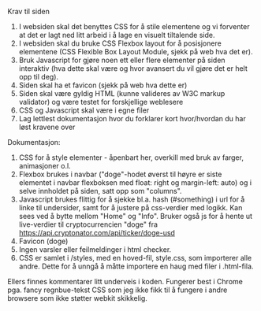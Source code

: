 Krav til siden

1) I websiden skal det benyttes CSS for å stile elementene og vi forventer at det er lagt ned litt arbeid i å lage en visuelt tiltalende side.
2) I websiden skal du bruke CSS Flexbox layout for å posisjonere elementene (CSS Flexible Box Layout Module, sjekk på web hva det er).
3) Bruk Javascript for gjøre noen ett eller flere elementer på siden interaktiv (hva dette skal være og hvor avansert du vil gjøre det er helt opp til deg).
4) Siden skal ha et favicon (sjekk på web hva dette er) 
5) Siden skal være gyldig HTML (kunne valideres av W3C markup validator) og være testet for forskjellige weblesere
6) CSS og Javascript skal være i egne filer
7) Lag lettlest dokumentasjon hvor du forklarer kort hvor/hvordan du har løst kravene over


Dokumentasjon:

1) CSS for å style elementer - åpenbart her, overkill med bruk av farger, animasjoner o.l.
2) Flexbox brukes i navbar ("doge"-hodet øverst til høyre er siste elementet i navbar flexboksen med float: right og margin-left: auto) og i selve innholdet på siden, satt opp som "columns".
3) Javascript brukes flittig for å sjekke bl.a. hash (#something) i url for å linke til undersider, samt for å justere på css-verdier med logikk. Kan sees ved å bytte mellom "Home" og "Info". Bruker også js for å hente ut live-verdier til cryptocurrencien "doge" fra https://api.cryptonator.com/api/ticker/doge-usd
4) Favicon (doge)
5) Ingen varsler eller feilmeldinger i html checker.
6) CSS er samlet i /styles, med en hoved-fil, style.css, som importerer alle andre. Dette for å unngå å måtte importere en haug med filer i .html-fila.

Ellers finnes kommentarer litt underveis i koden. Fungerer best i Chrome pga. fancy regnbue-tekst CSS som jeg ikke fikk til å fungere i andre browsere som ikke støtter webkit skikkelig.

